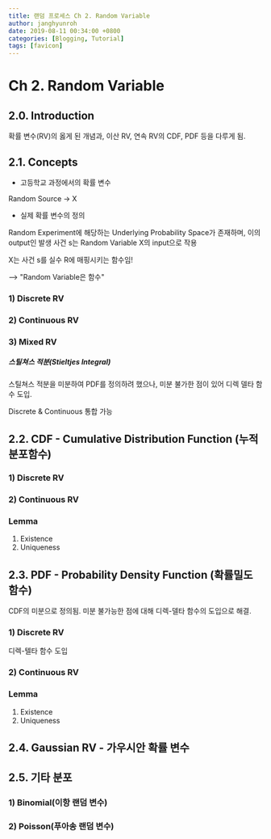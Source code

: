 ```yaml
---
title: 랜덤 프로세스 Ch 2. Random Variable
author: janghyunroh
date: 2019-08-11 00:34:00 +0800
categories: [Blogging, Tutorial]
tags: [favicon]
---
```


# Ch 2. Random Variable

## 2.0. Introduction

확률 변수(RV)의 옳게 된 개념과, 이산 RV, 연속 RV의 CDF, PDF 등을 다루게 됨. 

## 2.1. Concepts

- 고등학교 과정에서의 확률 변수

Random Source -> X

- 실제 확률 변수의 정의

Random Experiment에 해당하는 Underlying Probability Space가 존재하며, 이의 output인 발생 사건 s는 Random Variable X의 input으로 작용

X는 사건 s를 실수 R에 매핑시키는 함수임!

--> "Random Variable은 함수"


### 1) Discrete RV

### 2) Continuous RV

### 3) Mixed RV

##### 스틸쳐스 적분(Stieltjes Integral)

스틸쳐스 적분을 미분하여 PDF를 정의하려 했으나, 미분 불가한 점이 있어 디렉 델타 함수 도입. 

Discrete & Continuous 통합 가능

## 2.2. CDF - Cumulative Distribution Function (누적분포함수)

### 1) Discrete RV

### 2) Continuous RV

### Lemma

1. Existence
2. Uniqueness


## 2.3. PDF - Probability Density Function (확률밀도함수)

CDF의 미분으로 정의됨. 미분 불가능한 점에 대해 디렉-델타 함수의 도입으로 해결. 




### 1) Discrete RV

디렉-텔타 함수 도입

### 2) Continuous RV

### Lemma

1. Existence
2. Uniqueness

## 2.4. Gaussian RV - 가우시안 확률 변수

## 2.5. 기타 분포

### 1) Binomial(이항 랜덤 변수)

### 2) Poisson(푸아송 랜덤 변수)
